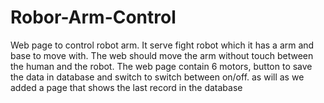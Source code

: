 # Robor-Arm-Control
Web page to control robot arm. It serve fight robot which it has a arm and base to move with. 
The web should move the arm without touch between the human and the robot.
The web page contain 6 motors, button to save the data in database and switch to switch between on/off.
as will as we added a page that shows the last record in the database
